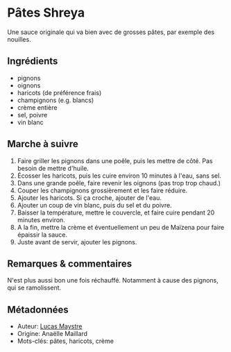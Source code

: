 # Pâtes Shreya

Une sauce originale qui va bien avec de grosses pâtes, par exemple des nouilles.

## Ingrédients

- pignons
- oignons
- haricots (de préférence frais)
- champignons (e.g. blancs)
- crème entière
- sel, poivre
- vin blanc

## Marche à suivre

1. Faire griller les pignons dans une poêle, puis les mettre de côté. Pas besoin
   de mettre d'huile.
2. Écosser les haricots, puis les cuire environ 10 minutes à l'eau, sans sel.
3. Dans une grande poêle, faire revenir les oignons (pas trop trop chaud.)
4. Couper les champignons grossièrement et les faire réduire.
5. Ajouter les haricots. Si ça croche, ajouter de l'eau.
6. Ajouter un coup de vin blanc, puis du sel et du poivre.
7. Baisser la température, mettre le couvercle, et faire cuire pendant 20
   minutes environ.
8. A la fin, mettre la crème et éventuellement un peu de Maïzena pour faire
   épaissir la sauce.
9. Juste avant de servir, ajouter les pignons.

## Remarques & commentaires

N'est plus aussi bon une fois réchauffé. Notamment à cause des pignons, qui se
ramolissent.

## Métadonnées

- Auteur:    [Lucas Maystre](mailto:lucas@maystre.ch)
- Origine:   Anaëlle Maillard
- Mots-clés: pâtes, haricots, crème
